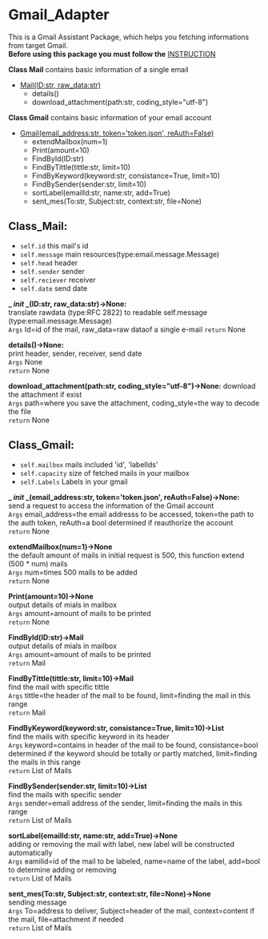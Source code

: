 # Gmail_Adapter
This is a Gmail Assistant Package, which helps you fetching informations from target Gmail.  
**Before using this package you must follow the** [INSTRUCTION](https://support.google.com/a/answer/7378726?hl=zh-Hant)  


**Class Mail** contains basic information of a single email  
- [Mail(ID:str, raw_data:str)](#Class_Mail)  
  - details()
  - download_attachment(path:str, coding_style="utf-8")

**Class Gmail** contains basic information of your email account  
- [Gmail(email_address:str, token='token.json', reAuth=False)](#Class_Gmail)  
  - extendMailbox(num=1)
  - Print(amount=10)
  - FindById(ID:str)
  - FindByTittle(tittle:str, limit=10)
  - FindByKeyword(keyword:str, consistance=True, limit=10)
  - FindBySender(sender:str, limit=10)
  - sortLabel(emailId:str, name:str, add=True)
  - sent_mes(To:str, Subject:str, context:str, file=None)

## Class_Mail:
- `self.id` this mail's id
- `self.message` main resources(type:email.message.Message)
- `self.head` header
- `self.sender` sender
- `self.reciever` receiver
- `self.date` send date
  
**_ _init_ _(ID:str, raw_data:str)->None:**  
translate rawdata (type:RFC 2822) to readable self.message (type:email.message.Message)  
`Args` Id=id of the mail, raw_data=raw dataof a single e-mail
`return` None

**details()->None:**  
print header, sender, receiver, send date  
`Args` None  
`return` None

**download_attachment(path:str, coding_style="utf-8")->None:**
download the attachment if exist  
`Args` path=where you save the attachment, coding_style=the way to decode the file  
`return` None

## Class_Gmail:
- `self.mailbox` mails included 'id', 'labelIds'
- `self.capacity` size of fetched mails in your mailbox
- `self.Labels` Labels in your gmail

**_ _init_ _(email_address:str, token='token.json', reAuth=False)->None:**  
send a request to access the information of the Gmail account  
`Args` email_address=the email addresss to be accessed, token=the path to the auth token, reAuth=a bool determined if reauthorize the account  
`return` None

**extendMailbox(num=1)->None**  
the default amount of mails in initial request is 500, this function extend (500 * num) mails  
`Args` num=times 500 mails to be added  
`return` None  

**Print(amount=10)->None**  
output details of mials in mailbox  
`Args` amount=amount of mails to be printed  
`return` None  

**FindById(ID:str)->Mail**  
output details of mials in mailbox  
`Args` amount=amount of mails to be printed  
`return` Mail  

**FindByTittle(tittle:str, limit=10)->Mail**  
find the mail with specific tittle  
`Args` tittle=the header of the mail to be found, limit=finding the mail in this range  
`return` Mail

**FindByKeyword(keyword:str, consistance=True, limit=10)->List**  
find the mails with specific keyword in its header  
`Args` keyword=contains in header of the mail to be found, consistance=bool determined if the keyword should be totally or partly matched, limit=finding the mails in this range  
`return` List of Mails

**FindBySender(sender:str, limit=10)->List**  
find the mails with specific sender  
`Args` sender=email address of the sender, limit=finding the mails in this range   
`return` List of Mails

**sortLabel(emailId:str, name:str, add=True)->None**  
adding or removing the mail with label, new label will be constructed automatically  
`Args` eamilid=id of the mail to be labeled, name=name of the label, add=bool to determine adding or removing  
`return` List of Mails

**sent_mes(To:str, Subject:str, context:str, file=None)->None**  
sending message  
`Args` To=address to deliver, Subject=header of the mail, context=content if the mail, file=attachment if needed  
`return` List of Mails
